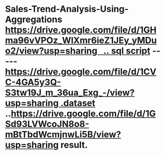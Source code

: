 # Sales-Trend-Analysis-Using-Aggregations  https://drive.google.com/file/d/1GHma96vVPOz_WlXmr6ieZ1JEy_yMDuo2/view?usp=sharing   .. sql script -- ---https://drive.google.com/file/d/1CVC-4GA5y3Q-S3tw19J_m_36ua_Exg_-/view?usp=sharing .dataset ..https://drive.google.com/file/d/1GSd93LVWcoJN8o8-mBtTbdWcmjnwLi5B/view?usp=sharing result.
